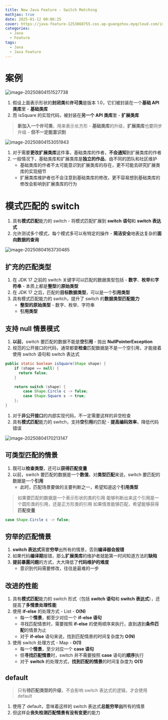 ```yaml
---
title: New Java Feature - Switch Matching
mathjax: true
date: 2025-01-12 00:06:25
cover: https://java-feature-1253868755.cos.ap-guangzhou.myqcloud.com/image-20250804150004058.png
categories:
  - Java
  - Feature
tags:
  - Java
  - Java Feature
---
```


# 案例

![image-20250804151527738](https://java-feature-1253868755.cos.ap-guangzhou.myqcloud.com/image-20250804151527738.png)

<!-- more -->

1. 假设上面表示形状的**封闭类**和**许可类**是版本 1.0，它们被封装在一个**基础 API 类库**里 - **基础类库**
2. 而 isSquare 的实现代码，被封装在**另一个 API 类库**里 - **扩展类库**

> **新加入一个许可类**，用来表示长方形 - **基础类库**的升级，**扩展类库**也要同步升级 - **但不一定能意识到**

![image-20250804153051943](https://java-feature-1253868755.cos.ap-guangzhou.myqcloud.com/image-20250804153051943.png)

1. 对于需要**更改扩展类库**这件事，基础类库的作者，**不会通知**到扩展类库的作者
2. 一般情况下，基础类库和扩展类库是**独立的作品**，由不同的团队和社区维护
   - 基础类库的作者不太可能意识到扩展类库的存在，更不可能去研究扩展类库的实现细节
   - 扩展类库维护者也不会注意到基础类库的修改，更不容易想到基础类库的修改会影响到扩展类库的行为

# 模式匹配的 switch

1. 具有**模式匹配**能力的 switch - 将模式匹配扩展到 **switch 语句**和 **switch 表达式**
2. 允许测试多个模式，每个模式多可以有特定的操作 - **简洁安全**地表达复杂的**面向数据的查询**

![image-20250804163730485](https://java-feature-1253868755.cos.ap-guangzhou.myqcloud.com/image-20250804163730485.png)

## 扩充的匹配类型

1. 在 JDK 17 之前的 switch 关键字可以匹配的数据类型包括 - **数字**、**枚举**和**字符串** - 本质上都是**整型**的**原始类型**
2. 在 JDK 17 之后，匹配的**目标数据类型**，可以是一个**引用类型**
3. 具有模式匹配能力的 switch，提升了 switch 的**数据类型匹配能力**
   - **整型的原始类型** - 数字、枚举、字符串
   - **引用类型**

## 支持 null 情景模式

1. **以前**，switch 要匹配的数据不能是**空引用** - 抛出 **NullPointerException**
2. 规范的公开接口的代码，通常都要**检查**匹配数据是不是一个空引用，才能接着使用 switch 语句和 switch 表达式

```java
public static boolean isSquare(Shape shape) {
    if (shape == null) {
      return false;
    }

    return switch (shape) {
        case Shape.Circle c -> false;
        case Shape.Square s -> true;
    };
}
```

1. 对于**非公开接口**的内部实现代码，不一定需要这样的非空检查
2. 具有**模式匹配**能力的 switch，支持**空引用**的匹配 - **提高编码效率**，降低代码错误

![image-20250804170213147](https://java-feature-1253868755.cos.ap-guangzhou.myqcloud.com/image-20250804170213147.png)

## 可类型匹配的情景

1. 既可以**检查类型**，还可以**获得匹配变量**
2. 以前，switch 要匹配的数据是一个**数值**，对**类型匹配**来说，switch 要匹配的数据是一个**引用**
   - 此时，匹配场景要做的主要判断之一，希望知道这个**引用类型**

> 如果要匹配的数据是一个表示形状的类的引用
> 能够判断出来这个引用是一个圆形类的引用，还是正方形类的引用
> 如果情景能够匹配，希望能够获得**匹配变量**

```java
case Shape.Circle c -> false;
```

## 穷举的匹配情景

1. **switch 表达式**需要**穷举**出所有的情景，否则**编译器会报错**
2. 如果代码**编译期**报错，那么**扩展类库**的维护者就能第一时间知道方法的**缺陷**
3. **提前暴露问题**的方式，大大降低了**代码维护的难度**
   - 意识到代码需要修改，往往是最难的一步

## 改进的性能

1. 具有**模式匹配**能力的 switch 形式（包括 **switch 语句**和 **switch 表达式**），还提高了**多情景处理性能**
2. 使用 **if-else** 的处理方式 - List - **O(N)**
   - 每一个**情景**，都至少对应一个 **if-else 语句**
   - 寻找匹配情景时，需要按照 **if-else** 的使用顺序来执行，直到遇到**条件匹配**的情景为止
   - 对于 **if-else** 语句来说，找到匹配情景的时间复杂度为 **O(N)**
3. 使用 switch 处理方式 - Map - **O(1)**
   - 每一个**情景**，至少对应一个 **case 语句**
   - 但**寻找匹配情景**时，switch 并不需要按照 **case** 语句的**顺序**执行
   - 对于 **switch** 的处理方式，**找到匹配的情景**的时间复杂度为 **O(1)**

## default

> 只有**待匹配类型的升级**，不会影响 switch 表达式的逻辑，才会使用 default

1. 使用了 default，意味着这样的 switch 表达式**总能穷举出**所有的情景
2. 但这样会**丧失检测匹配情景有没有变更**的能力
